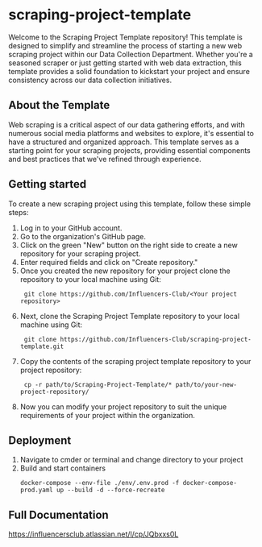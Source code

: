 # scraping-project-template
Welcome to the Scraping Project Template repository! This template is designed to simplify and streamline the process of starting a new web scraping project within our Data Collection Department. Whether you're a seasoned scraper or just getting started with web data extraction, this template provides a solid foundation to kickstart your project and ensure consistency across our data collection initiatives.

## About the Template
Web scraping is a critical aspect of our data gathering efforts, and with numerous social media platforms and websites to explore, it's essential to have a structured and organized approach. This template serves as a starting point for your scraping projects, providing essential components and best practices that we've refined through experience.

## Getting started
To create a new scraping project using this template, follow these simple steps:
1. Log in to your GitHub account.
2. Go to the organization's GitHub page.
3. Click on the green "New" button on the right side to create a new repository for your scraping project.
4. Enter required fields and click on "Create repository."
5. Once you created the new repository for your project clone the repository to your local machine using Git:
   ```shell
    git clone https://github.com/Influencers-Club/<Your project repository>
   ```
6. Next, clone the Scraping Project Template repository to your local machine using Git:
   ```shell
    git clone https://github.com/Influencers-Club/scraping-project-template.git
   ```
7. Copy the contents of the scraping project template repository to your project repository:
   ```shell
    cp -r path/to/Scraping-Project-Template/* path/to/your-new-project-repository/
   ```
8. Now you can modify your project repository to suit the unique requirements of your project within the organization.

## Deployment

1. Navigate to cmder or terminal and change directory to your project
2. Build and start containers
   ```shell
   docker-compose --env-file ./env/.env.prod -f docker-compose-prod.yaml up --build -d --force-recreate
   ```

## Full Documentation
https://influencersclub.atlassian.net/l/cp/JQbxxs0L
